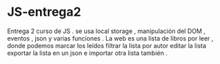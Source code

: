 # JS-entrega2
Entrega 2 curso de JS .  se usa local storage , manipulación del DOM , eventos , json y varias funciones . La web es una lista de libros por leer , donde podemos marcar los leídos filtrar la lista por autor editar la lista exportar la lista en un json e importar otra lista también . 
